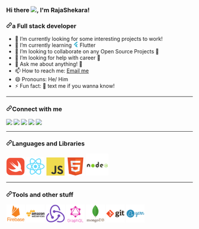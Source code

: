 ### Hi there <img src="https://raw.githubusercontent.com/MartinHeinz/MartinHeinz/master/wave.gif" width="30px" style="max-width:100%;">, I'm RajaShekara!
<h3><a id="user-content-a-full-stack-web-developer" class="anchor" aria-hidden="true" href="#a-full-stack-web-developer"><svg class="octicon octicon-link" viewBox="0 0 16 16" version="1.1" width="16" height="16" aria-hidden="true"><path fill-rule="evenodd" d="M7.775 3.275a.75.75 0 001.06 1.06l1.25-1.25a2 2 0 112.83 2.83l-2.5 2.5a2 2 0 01-2.83 0 .75.75 0 00-1.06 1.06 3.5 3.5 0 004.95 0l2.5-2.5a3.5 3.5 0 00-4.95-4.95l-1.25 1.25zm-4.69 9.64a2 2 0 010-2.83l2.5-2.5a2 2 0 012.83 0 .75.75 0 001.06-1.06 3.5 3.5 0 00-4.95 0l-2.5 2.5a3.5 3.5 0 004.95 4.95l1.25-1.25a.75.75 0 00-1.06-1.06l-1.25 1.25a2 2 0 01-2.83 0z"></path></svg></a>a Full stack developer</h3>
<ul>
<li><g-emoji class="g-emoji" alias="telescope" fallback-src="https://github.githubassets.com/images/icons/emoji/unicode/1f52d.png">🔭</g-emoji> I’m currently looking for some interesting projects to work!</li>
<li><g-emoji class="g-emoji" alias="seedling" fallback-src="https://github.com/devicons/devicon/blob/master/icons/flutter/flutter-original.svg">🌱</g-emoji> I’m currently learning <img src="https://github.com/devicons/devicon/blob/master/icons/flutter/flutter-plain.svg" alt="CSS" width="14" height="14" style="max-width:100%;"> Flutter</li>
<li><g-emoji class="g-emoji" alias="dancers" fallback-src="https://github.githubassets.com/images/icons/emoji/unicode/1f46f.png">👯</g-emoji> I’m looking to collaborate on any Open Source Projects <g-emoji class="g-emoji" alias="sparkling_heart" fallback-src="https://github.githubassets.com/images/icons/emoji/unicode/1f496.png">💖</g-emoji></li>
<li><g-emoji class="g-emoji" alias="thinking" fallback-src="https://github.githubassets.com/images/icons/emoji/unicode/1f914.png">🤔</g-emoji> I’m looking for help with career <g-emoji class="g-emoji" alias="office" fallback-src="https://github.githubassets.com/images/icons/emoji/unicode/1f3e2.png">🏢</g-emoji></li>
<li><g-emoji class="g-emoji" alias="speech_balloon" fallback-src="https://github.githubassets.com/images/icons/emoji/unicode/1f4ac.png">💬</g-emoji> Ask me about anything! <g-emoji class="g-emoji" alias="hugs" fallback-src="https://github.githubassets.com/images/icons/emoji/unicode/1f917.png">🤗</g-emoji></li>
<li><g-emoji class="g-emoji" alias="mailbox" fallback-src="https://github.githubassets.com/images/icons/emoji/unicode/1f4eb.png">📫</g-emoji> How to reach me: <a href="mailto:techie.rajsheakar@gmail.com">Email me</a></li>
<li><g-emoji class="g-emoji" alias="smile" fallback-src="https://github.githubassets.com/images/icons/emoji/unicode/1f604.png">😄</g-emoji> Pronouns: He/ Him</li>
    <li><g-emoji class="g-emoji" alias="zap" fallback-src="https://github.githubassets.com/images/icons/emoji/unicode/26a1.png">⚡</g-emoji> Fun fact: <g-emoji class="g-emoji" alias="calling" fallback-src="https://github.githubassets.com/images/icons/emoji/unicode/1f4f2.png">📲</g-emoji> text me if you wanna know!</li>
</ul>
<hr>
<h3><a id="user-content-connect-with-me" class="anchor" aria-hidden="true" href="#connect-with-me"><svg class="octicon octicon-link" viewBox="0 0 16 16" version="1.1" width="16" height="16" aria-hidden="true"><path fill-rule="evenodd" d="M7.775 3.275a.75.75 0 001.06 1.06l1.25-1.25a2 2 0 112.83 2.83l-2.5 2.5a2 2 0 01-2.83 0 .75.75 0 00-1.06 1.06 3.5 3.5 0 004.95 0l2.5-2.5a3.5 3.5 0 00-4.95-4.95l-1.25 1.25zm-4.69 9.64a2 2 0 010-2.83l2.5-2.5a2 2 0 012.83 0 .75.75 0 001.06-1.06 3.5 3.5 0 00-4.95 0l-2.5 2.5a3.5 3.5 0 004.95 4.95l1.25-1.25a.75.75 0 00-1.06-1.06l-1.25 1.25a2 2 0 01-2.83 0z"></path></svg></a>Connect with me</h3>

<p><a href="https://twitter.com/isathya_" rel="nofollow"><img height="30" src="https://camo.githubusercontent.com/e1c2fd3bcd4ed13889ed78d1e814261a7cfbc79ae826198b7813850b15a8d956/68747470733a2f2f696d672e736869656c64732e696f2f62616467652f747769747465722d2532333144413146322e7376673f267374796c653d666f722d7468652d6261646765266c6f676f3d74776974746572266c6f676f436f6c6f723d7768697465" data-canonical-src="https://img.shields.io/badge/twitter-%231DA1F2.svg?&amp;style=for-the-badge&amp;logo=twitter&amp;logoColor=white" style="max-width:100%;"></a>
<a href="https://www.linkedin.com/in/techie.rajsheakar/" rel="nofollow"><img height="30" src="https://camo.githubusercontent.com/a493f6833f99fb3c85788d6d9305e6b7a42b838e5ee5d138fd9a8214a7e77472/68747470733a2f2f696d672e736869656c64732e696f2f62616467652f6c696e6b6564696e2d2532333030373742352e7376673f267374796c653d666f722d7468652d6261646765266c6f676f3d6c696e6b6564696e266c6f676f436f6c6f723d7768697465" data-canonical-src="https://img.shields.io/badge/linkedin-%230077B5.svg?&amp;style=for-the-badge&amp;logo=linkedin&amp;logoColor=white" style="max-width:100%;"></a>
<a href="https://www.instagram.com/techie.rajsheakar" rel="nofollow"><img height="30" src="https://camo.githubusercontent.com/5c3f3164b340475c38f1ec3d8c6d0c6e8656fbccac25d06cfb86477079b88638/68747470733a2f2f696d672e736869656c64732e696f2f62616467652f696e7374616772616d2d2532334534343035462e7376673f267374796c653d666f722d7468652d6261646765266c6f676f3d696e7374616772616d266c6f676f436f6c6f723d7768697465" data-canonical-src="https://img.shields.io/badge/instagram-%23E4405F.svg?&amp;style=for-the-badge&amp;logo=instagram&amp;logoColor=white" style="max-width:100%;"></a>
<a href="mailto:techie.rajsheakar@gmail.com"><img height="30" src="https://camo.githubusercontent.com/01f96a3cbcc63f66c762dbd1531643cbd83dcb9ab9d0f2ba580444341e305b02/68747470733a2f2f696d672e736869656c64732e696f2f62616467652f676d61696c2d4431343833363f267374796c653d666f722d7468652d6261646765266c6f676f3d676d61696c266c6f676f436f6c6f723d7768697465" data-canonical-src="https://img.shields.io/badge/gmail-D14836?&amp;style=for-the-badge&amp;logo=gmail&amp;logoColor=white" style="max-width:100%;"></a>
<a href="https://dev.to/techie.rajsheakar" rel="nofollow"><img height="30" src="https://camo.githubusercontent.com/4c7ba7f2478a64f645095897fcf52edd826b15c61cf6b738cc4580ed7b514a8f/68747470733a2f2f696d672e736869656c64732e696f2f62616467652f4445562e544f2d2532333041304130412e7376673f267374796c653d666f722d7468652d6261646765266c6f676f3d6465762e746f266c6f676f436f6c6f723d7768697465" data-canonical-src="https://img.shields.io/badge/DEV.TO-%230A0A0A.svg?&amp;style=for-the-badge&amp;logo=dev.to&amp;logoColor=white" style="max-width:100%;"></a>
<br></p>
<hr>
<h3><a id="user-content-languages-and-libraries" class="anchor" aria-hidden="true" href="#languages-and-libraries"><svg class="octicon octicon-link" viewBox="0 0 16 16" version="1.1" width="16" height="16" aria-hidden="true"><path fill-rule="evenodd" d="M7.775 3.275a.75.75 0 001.06 1.06l1.25-1.25a2 2 0 112.83 2.83l-2.5 2.5a2 2 0 01-2.83 0 .75.75 0 00-1.06 1.06 3.5 3.5 0 004.95 0l2.5-2.5a3.5 3.5 0 00-4.95-4.95l-1.25 1.25zm-4.69 9.64a2 2 0 010-2.83l2.5-2.5a2 2 0 012.83 0 .75.75 0 001.06-1.06 3.5 3.5 0 00-4.95 0l-2.5 2.5a3.5 3.5 0 004.95 4.95l1.25-1.25a.75.75 0 00-1.06-1.06l-1.25 1.25a2 2 0 01-2.83 0z"></path></svg></a>Languages and Libraries</h3>
    <a target="_blank" rel="noopener noreferrer" href="https://github.com/devicons/devicon/blob/master/icons/swift/swift-original.svg"><img src="https://github.com/devicons/devicon/raw/master/icons/swift/swift-original.svg" alt="CSS" width="50" height="50" style="max-width:100%;"></a>
    <a target="_blank" rel="noopener noreferrer" href="https://github.com/devicons/devicon/blob/master/icons/react/react-original.svg"><img src="https://github.com/devicons/devicon/blob/master/icons/react/react-original.svg" alt="CSS" width="50" height="50" style="max-width:100%;"></a>  
    <a target="_blank" rel="noopener noreferrer" href="https://github.com/devicons/devicon/blob/master/icons/redux/redux-original.svg">
      <a target="_blank" rel="noopener noreferrer" href="https://github.com/devicons/devicon/blob/master/icons/javascript/javascript-original.svg"><img src="https://github.com/devicons/devicon/raw/master/icons/javascript/javascript-original.svg" alt="JavaScript" width="50" height="50" style="max-width:100%;"></a>
    <a target="_blank" rel="noopener noreferrer" href="https://github.com/devicons/devicon/blob/master/icons/html5/html5-original.svg"><img src="https://github.com/devicons/devicon/raw/master/icons/html5/html5-original.svg" alt="HTML" width="50" height="50" style="max-width:100%;"></a> 
    <a target="_blank" rel="noopener noreferrer" href="https://github.com/devicons/devicon/blob/master/icons/nodejs/nodejs-original-wordmark.svg"><img src="https://github.com/devicons/devicon/raw/master/icons/nodejs/nodejs-original-wordmark.svg" alt="NodeJS" width="60" height="60" style="max-width:100%;"></a>
<br>
<hr>
<h3><a id="user-content-tools-and-other-stuff" class="anchor" aria-hidden="true" href="#tools-and-other-stuff"><svg class="octicon octicon-link" viewBox="0 0 16 16" version="1.1" width="16" height="16" aria-hidden="true"><path fill-rule="evenodd" d="M7.775 3.275a.75.75 0 001.06 1.06l1.25-1.25a2 2 0 112.83 2.83l-2.5 2.5a2 2 0 01-2.83 0 .75.75 0 00-1.06 1.06 3.5 3.5 0 004.95 0l2.5-2.5a3.5 3.5 0 00-4.95-4.95l-1.25 1.25zm-4.69 9.64a2 2 0 010-2.83l2.5-2.5a2 2 0 012.83 0 .75.75 0 001.06-1.06 3.5 3.5 0 00-4.95 0l-2.5 2.5a3.5 3.5 0 004.95 4.95l1.25-1.25a.75.75 0 00-1.06-1.06l-1.25 1.25a2 2 0 01-2.83 0z"></path></svg></a>Tools and other stuff</h3>
<p>
     <a target="_blank" rel="noopener noreferrer" href="https://github.com/devicons/devicon/raw/master/icons/firebase/firebase-plain-wordmark.svg"><img src="https://github.com/devicons/devicon/raw/master/icons/firebase/firebase-plain-wordmark.svg" alt="Firebase" width="50" height="50" style="max-width:100%;"></a>
    <a target="_blank" rel="noopener noreferrer" href="https://github.com/devicons/devicon/raw/master/icons/amazonwebservices/amazonwebservices-original-wordmark.svg"><img src="https://github.com/devicons/devicon/raw/master/icons/amazonwebservices/amazonwebservices-original-wordmark.svg" alt="aws" width="50" height="50" style="max-width:100%;"></a>
     <a target="_blank" rel="noopener noreferrer" href="https://github.com/devicons/devicon/raw/master/icons/redux/redux-original.svg"><img src="https://github.com/devicons/devicon/raw/master/icons/redux/redux-original.svg" alt="CSS" width="50" height="50" style="max-width:100%;"></a>
    <a target="_blank" rel="noopener noreferrer" href="https://github.com/devicons/devicon/blob/master/icons/css3/css3-plain-wordmark.svg"><img src="https://github.com/devicons/devicon/raw/master/icons/graphql/graphql-plain-wordmark.svg" alt="CSS" width="50" height="50" style="max-width:100%;"></a>
    <a target="_blank" rel="noopener noreferrer" href="https://github.com/devicons/devicon/blob/master/icons/mongodb/mongodb-original-wordmark.svg"><img src="https://github.com/devicons/devicon/raw/master/icons/mongodb/mongodb-original-wordmark.svg" alt="MongoDB" width="50" height="50" style="max-width:100%;"></a>
    <a target="_blank" rel="noopener noreferrer" href="https://github.com/devicons/devicon/blob/master/icons/git/git-original-wordmark.svg"><img src="https://github.com/devicons/devicon/raw/master/icons/git/git-original-wordmark.svg" alt="Git" width="50" height="50" style="max-width:100%;"></a>
    <a target="_blank" rel="noopener noreferrer" href="https://github.com/devicons/devicon/blob/master/icons/yarn/yarn-original-wordmark.svg"><img src="https://github.com/devicons/devicon/raw/master/icons/yarn/yarn-original-wordmark.svg" alt="yarn" width="50" height="50" style="max-width:100%;"></a></p>
